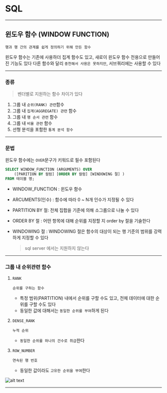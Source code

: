 # SQL
---
## 윈도우 함수 (WINDOW FUNCTION)
```
행과 행 간의 관계를 쉽게 정의하기 위해 만든 함수
```
윈도우 함수는 기존에 사용하더 집계 함수도 있고, 새로이 윈도우 함수 전용으로 만들어진 기능도 있다
다른 함수와 달리 `중천해서 사용은 못하지만`, 서브쿼리에는 사용할 수 있다

---
### 종류
> 벤더별로 지원하는 함수 차이가 있다

1. 그룹 내 `순위(RANK) 관련`함수
2. 그룹 내 `집계(AGGREGATE) 관련` 함수
3. 그룹 내 `행 순서 관련` 함수
4. 그룹 내 `비율 관련` 함수
5. 선형 분석을 포함한 `통계 분석 함수`

---
### 문법
윈도우 함수에는 `OVER`문구가 키워드로 필수 포함된다
```sql
SELECT WINDOW_FUNCTION (ARGUMENTS) OVER
    ([PARITION BY 컬럼] [ORDER BY 컬럼] [WINDOWING 절] )
FROM 테이블 명;
```
- WINDOW_FUNCTION : 윈도우 함수

- ARCUMENTS(인수) : 함수에 따라 0 ~ N개 인수가 지정될 수 있다
- PARTITION BY 절: 전체 집합을 기준에 의해 소그룹으로 나눌 수 있다
- ORDER BY 절 : 어떤 항목에 대해 순위를 지정할 지 order by 절을 기술한다
- WINDOWING 절 : WINDOWING 절은 함수의 대상이 되는 행 기준의 범위를 강력하게 지정할 수 있다
    > sql server 에서는 지원하지 않는다

---
### 그룹 내 순위관련 함수
1. `RANK`
    ```
    순위를 구하는 함수
    ``` 
    - 특정 범위(PARTITION) 내에서 순위를 구할 수도 있고, 전체 데이터에 대한 순위를 구할 수도 있다
    - 동일한 값에 대해서는 `동일한 순위를 부여`하게 된다

2. `DENSE_RANK`
    ```
    누적 순위
    ```
    - `동일한 순위를 하나의 건수로 취급`한다

3. `ROW_NUMBER`
    ```
    연속된 행 번호
    ```
    - 동일한 값이라도 `고유한 순위을 부여`한다

![alt text](image-1.png)

---
